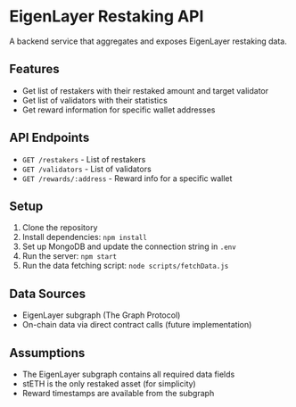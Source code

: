 # EigenLayer Restaking API

A backend service that aggregates and exposes EigenLayer restaking data.

## Features

- Get list of restakers with their restaked amount and target validator
- Get list of validators with their statistics
- Get reward information for specific wallet addresses

## API Endpoints

- `GET /restakers` - List of restakers
- `GET /validators` - List of validators
- `GET /rewards/:address` - Reward info for a specific wallet

## Setup

1. Clone the repository
2. Install dependencies: `npm install`
3. Set up MongoDB and update the connection string in `.env`
4. Run the server: `npm start`
5. Run the data fetching script: `node scripts/fetchData.js`

## Data Sources

- EigenLayer subgraph (The Graph Protocol)
- On-chain data via direct contract calls (future implementation)

## Assumptions

- The EigenLayer subgraph contains all required data fields
- stETH is the only restaked asset (for simplicity)
- Reward timestamps are available from the subgraph